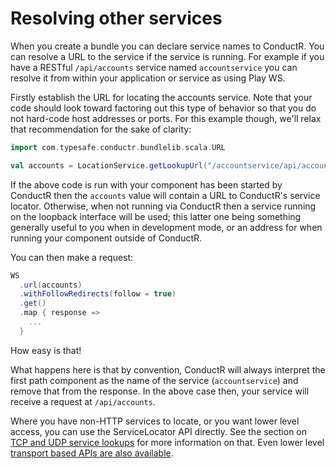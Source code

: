 # Resolving other services

When you create a bundle you can declare service names to ConductR. You can resolve a URL to the service if the service is running. For example if you have a RESTful `/api/accounts` service named `accountservice` you can resolve it from within your application or service as using Play WS.

Firstly establish the URL for locating the accounts service. Note that your code should look toward factoring out this type of behavior so that you do not hard-code host addresses or ports. For this example though, we'll relax that recommendation for the sake of clarity:

```Scala
import com.typesafe.conductr.bundlelib.scala.URL

val accounts = LocationService.getLookupUrl("/accountservice/api/accounts", URL("http://127.0.0.1:9000/api/accounts")
```

If the above code is run with your component has been started by ConductR then the `accounts` value will contain a URL to ConductR's service locator. Otherwise, when not running via ConductR then a service running on the loopback interface will be used; this latter one being something generally useful to you when in development mode, or an address for when running your component outside of ConductR.

You can then make a request:

```scala
WS
  .url(accounts)
  .withFollowRedirects(follow = true)
  .get()
  .map { response =>
    ...
  }
```

How easy is that!

What happens here is that by convention, ConductR will always interpret the first path component as the name of the service (`accountservice`) and remove that from the response. In the above case then, your service will receive a request at `/api/accounts`.

Where you have non-HTTP services to locate, or you want lower level access, you can use the ServiceLocator API directly. See the section on [TCP and UDP service lookups](TCPLookups) for more information on that. Even lower level [transport based APIs are also available](BundleAPI).
